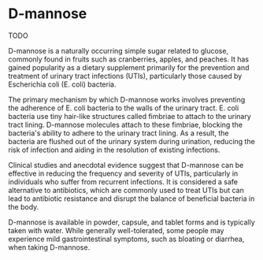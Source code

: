 # D-mannose

TODO

D-mannose is a naturally occurring simple sugar related to glucose, commonly found in fruits such as cranberries, apples, and peaches. It has gained popularity as a dietary supplement primarily for the prevention and treatment of urinary tract infections (UTIs), particularly those caused by Escherichia coli (E. coli) bacteria.

The primary mechanism by which D-mannose works involves preventing the adherence of E. coli bacteria to the walls of the urinary tract. E. coli bacteria use tiny hair-like structures called fimbriae to attach to the urinary tract lining. D-mannose molecules attach to these fimbriae, blocking the bacteria's ability to adhere to the urinary tract lining. As a result, the bacteria are flushed out of the urinary system during urination, reducing the risk of infection and aiding in the resolution of existing infections.

Clinical studies and anecdotal evidence suggest that D-mannose can be effective in reducing the frequency and severity of UTIs, particularly in individuals who suffer from recurrent infections. It is considered a safe alternative to antibiotics, which are commonly used to treat UTIs but can lead to antibiotic resistance and disrupt the balance of beneficial bacteria in the body.

D-mannose is available in powder, capsule, and tablet forms and is typically taken with water. While generally well-tolerated, some people may experience mild gastrointestinal symptoms, such as bloating or diarrhea, when taking D-mannose.
